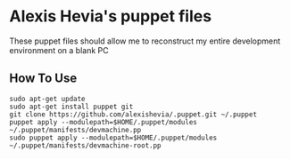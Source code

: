 # Alexis Hevia's puppet files
These puppet files should allow me to reconstruct my entire development environment on a blank PC

## How To Use
```
sudo apt-get update
sudo apt-get install puppet git
git clone https://github.com/alexishevia/.puppet.git ~/.puppet
puppet apply --modulepath=$HOME/.puppet/modules ~/.puppet/manifests/devmachine.pp
sudo puppet apply --modulepath=$HOME/.puppet/modules ~/.puppet/manifests/devmachine-root.pp
```
